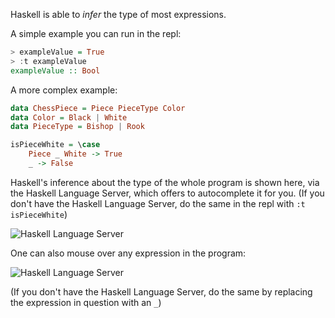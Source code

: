 Haskell is able to *infer* the type of most expressions.

A simple example you can run in the repl:

```haskell
> exampleValue = True
> :t exampleValue
exampleValue :: Bool
```

A more complex example:

```haskell
data ChessPiece = Piece PieceType Color
data Color = Black | White
data PieceType = Bishop | Rook

isPieceWhite = \case
    Piece _ White -> True
    _ -> False

```

Haskell's inference about the type of the whole program is shown here, via the Haskell Language Server, which offers to autocomplete it for you. (If you don't have the Haskell Language Server, do the same in the repl with `:t isPieceWhite`)

![Haskell Language Server](/img/toplevelinference.png)

One can also mouse over any expression in the program:

![Haskell Language Server](/img/mouseover.png)

(If you don't have the Haskell Language Server, do the same by replacing the expression in question with an `_`)


